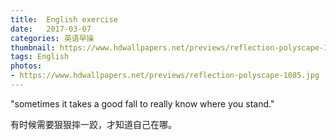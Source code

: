 ```yaml
---
title:  English exercise
date:   2017-03-07
categories: 英语早操
thumbnail: https://www.hdwallpapers.net/previews/reflection-polyscape-1085.jpg
tags: English
photos:
- https://www.hdwallpapers.net/previews/reflection-polyscape-1085.jpg
---
```


"sometimes it takes a good fall to really know where you stand."
<p>有时候需要狠狠摔一跤，才知道自己在哪。</p>
